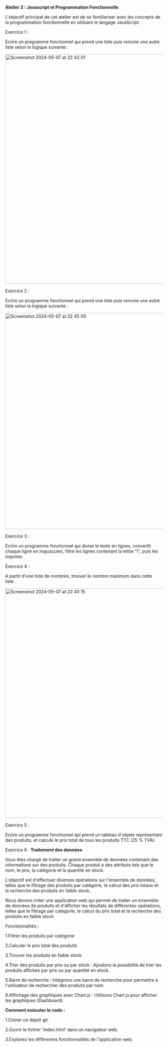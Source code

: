 **Atelier 3 : Javascript et Programmation Fonctionnelle**

L'objectif principal de cet atelier est de se familiariser avec les concepts de la programmation fonctionnelle en utilisant le langage JavaScript.

Exercice 1 :

Ecrire un programme fonctionnel qui prend une liste puis renvoie une autre liste selon la logique suivante :

<img width="732" alt="Screenshot 2024-05-07 at 22 43 01" src="https://github.com/leohichou/Atelier-3-Javascript-et-Functional-Programming/assets/105111612/de4ccd66-6d52-44c6-acba-d577c8f47214">


Exercice 2 :

Ecrire un programme fonctionnel qui prend une liste puis renvoie une autre liste selon la logique suivante :

<img width="689" alt="Screenshot 2024-05-07 at 22 45 00" src="https://github.com/leohichou/Atelier-3-Javascript-et-Functional-Programming/assets/105111612/42be12aa-422a-47a5-ae2d-a9b7f01e981e">


Exercice 3 :

Ecrire un programme fonctionnel qui divise le texte en lignes, convertit chaque ligne en majuscules, filtre les lignes contenant la lettre "I", puis les imprime.

Exercice 4 :

A partir d'une liste de nombres, trouver le nombre maximum dans cette liste.

<img width="732" alt="Screenshot 2024-05-07 at 22 40 15" src="https://github.com/leohichou/Atelier-3-Javascript-et-Functional-Programming/assets/105111612/b743771e-f036-496c-bb1d-cc1482dc0aaa">


Exercice 5 :

Ecrire un programme fonctionnel qui prend un tableau d'objets représentant des produits, et calcule le prix total de tous les produits TTC (25 % TVA).


Exercice 6 : **Traitement des données**

Vous êtes chargé de traiter un grand ensemble de données contenant des informations sur des produits. Chaque produit a des attributs tels que le nom, le prix, la catégorie et la quantité en stock.

L'objectif est d'effectuer diverses opérations sur l'ensemble de données, telles que le filtrage des produits par catégorie, le calcul des prix totaux et la recherche des produits en faible stock.

Nous devons créer une application web qui permet de traiter un ensemble de données de produits et d'afficher les résultats de différentes opérations, telles que le filtrage par catégorie, le calcul du prix total et la recherche des produits en faible stock.

Fonctionnalités :

1.Filtrer les produits par catégorie

2.Calculer le prix total des produits

3.Trouver les produits en faible stock

4.Trier des produits par prix ou par stock : Ajoutons la possibilité de trier les produits affichés par prix ou par quantité en stock.

5.Barre de recherche : Intégrons une barre de recherche pour permettre à l'utilisateur de rechercher des produits par nom.

6.Affichage des graphiques avec Chart.js : Utilisons Chart.js pour afficher les graphiques (Dashboard).

**Comment exécuter le code :**

1.Cloner ce dépôt git.

2.Ouvrir le fichier 'index.html' dans un navigateur web.

3.Explorez les différentes fonctionnalités de l'application web.
